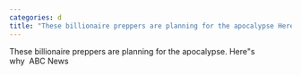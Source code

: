 ```yaml
---
categories: d
title: "These billionaire preppers are planning for the apocalypse Heres why  ABC News"
---
```

These billionaire preppers are planning for the apocalypse. Here"s why&nbsp;&nbsp;ABC News